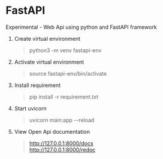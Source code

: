 # FastAPI
Experimental - Web Api using python and FastAPI framework


1. Create virtual environment
   >python3 -m venv fastapi-env

2. Activate virtual environment
   >source fastapi-env/bin/activate

3. Install requirement
   >pip install -r requirement.txt

4. Start uvicorn
   >uvicorn main:app --reload

5. View Open Api documentation
   >http://127.0.0.1:8000/docs  
   >http://127.0.0.1:8000/redoc  

